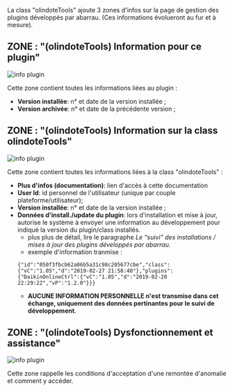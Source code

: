 La class "olindoteTools" ajoute 3 zones d'infos sur la page de gestion des plugins développés par abarrau. 
(Ces informations évolueront au fur et à mesure).

## ZONE : "(olindoteTools) Information pour ce plugin"
![info plugin](https://abarrau.github.io/jeedom-plugins-doc/class-olindoteTools/images/oT_zoneInfoPlugins.png)

Cette zone contient toutes les informations liées au plugin : 
- __Version installée__: n° et date de la version installée ; 
- __Version archivée__: n° et date de la précédente version ; 

## ZONE : "(olindoteTools) Information sur la class olindoteTools"
![info plugin](https://abarrau.github.io/jeedom-plugins-doc/class-olindoteTools/images/oT_zoneInfoClass.png)

Cette zone contient toutes les informations liées à la class "olindoteTools" : 
- __Plus d'infos (documentation)__: lien d'accès à cette documentation
- __User Id__: id personnel de l'utilisateur (unique par couple plateforme/utilisateur); 
- __Version installée__: n° et date de la version installée ; 
- __Données d'install./update du plugin__: lors d'installation et mise à jour, autorise le système à envoyer une information au développement pour indiqué la version du plugin/class installés.
  - plus plus de détail, lire le paragraphe _Le “suivi” des installations / mises à jour des plugins développés par abarrau_.
  - exemple d'information tranmise : 
  ```
  {"id":"050f3fbcb62a06b5a31c98c205677cbe","class":{"vC":"1.05","d":"2019-02-27 21:58:40"},"plugins":{"DaikinOnlineCtrl":{"vC":"1.05","d":"2019-02-20 22:29:22","vP":"1.2.0"}}}
  ```
  - __AUCUNE INFORMATION PERSONNELLE n'est transmise dans cet échange, uniquement des données pertinantes pour le suivi de développement__.

## ZONE : "(olindoteTools) Dysfonctionnement et assistance"
![info plugin](https://abarrau.github.io/jeedom-plugins-doc/class-olindoteTools/images/oT_zoneAssistance.png)

Cette zone rappelle les conditions d'acceptation d'une remontée d'anomalie et comment y accéder. 

